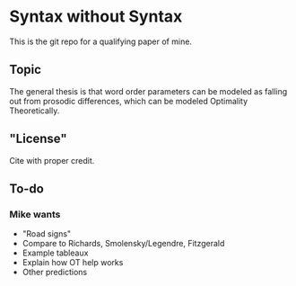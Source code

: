 # Syntax without Syntax

This is the git repo for a qualifying paper of mine.

## Topic

The general thesis is that word order parameters can be modeled as falling out from prosodic differences, which can be modeled Optimality Theoretically.

## "License"

Cite with proper credit.

## To-do

### Mike wants

+ "Road signs"
+ Compare to Richards, Smolensky/Legendre, Fitzgerald
+ Example tableaux
+ Explain how OT help works
+ Other predictions
